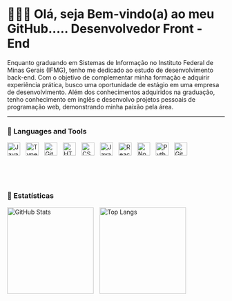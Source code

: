 # 👨🏿‍💻 Olá, seja Bem-vindo(a) ao meu GitHub..... Desenvolvedor Front - End



 Enquanto graduando em Sistemas de Informação no Instituto Federal de Minas Gerais (IFMG), tenho me 
dedicado ao estudo de desenvolvimento back-end. Com o objetivo de complementar minha formação e adquirir 
experiência prática, busco uma oportunidade de estágio em uma empresa de desenvolvimento. Além dos 
conhecimentos adquiridos na graduação, tenho conhecimento em inglês e desenvolvo projetos pessoais de 
programação web, demonstrando minha paixão pela área.
>

---

### 🧰 Languages and Tools

<img align="left" alt="Java" width="30px" style="padding-right:10px;" src="https://cdn.jsdelivr.net/gh/devicons/devicon/icons/java/java-original.svg"/>
<img align="left" alt="TypeScript" width="30px" style="padding-right:10px;" src="https://cdn.jsdelivr.net/gh/devicons/devicon/icons/typescript/typescript-plain.svg" />
<img align="left" alt="Git" width="30px" style="padding-right:10px;" src="https://cdn.jsdelivr.net/gh/devicons/devicon/icons/git/git-original.svg" />
<img align="left" alt="HTML" width="30px" style="padding-right:10px;" src="https://cdn.jsdelivr.net/gh/devicons/devicon/icons/html5/html5-plain.svg" />
<img align="left" alt="CSS" width="30px" style="padding-right:10px;" src="https://cdn.jsdelivr.net/gh/devicons/devicon/icons/css3/css3-plain.svg" />
<img align="left" alt="JavaScript" width="30px" style="padding-right:10px;" src="https://cdn.jsdelivr.net/gh/devicons/devicon/icons/javascript/javascript-plain.svg" />
<img align="left" alt="React" width="30px" style="padding-right:10px;" src="https://cdn.jsdelivr.net/gh/devicons/devicon/icons/react/react-original.svg" />
<img align="left" alt="NodeJS" width="30px" style="padding-right:10px;" src="https://cdn.jsdelivr.net/gh/devicons/devicon/icons/nodejs/nodejs-original.svg" />
<img align="left" alt="Python" width="30px" style="padding-right:10px;" src="https://cdn.jsdelivr.net/gh/devicons/devicon/icons/python/python-plain.svg" />
<img align="left" alt="GitHub" width="30px" style="padding-right:10px;" src="https://cdn.jsdelivr.net/gh/devicons/devicon/icons/github/github-original.svg" />
<br />

#
<br>
<br>



### 🤖 Estatísticas 

<img
  alt="GitHub Stats"
  height="200px"
  style="padding-right: 10px;"
  src="https://github-readme-stats.vercel.app/api?username=LucasEpifanio1&show_icons=true&theme=tokyonight&include_all_commits=true&locale=pt-br"
/>
<img
  alt="Top Langs"
  height="200px"
  src="https://github-readme-stats.vercel.app/api/top-langs/?username=LucasEpifanio1&theme=tokyonight&layout=compact&custom_title=Tecnologias&langs_count=7"
/>


